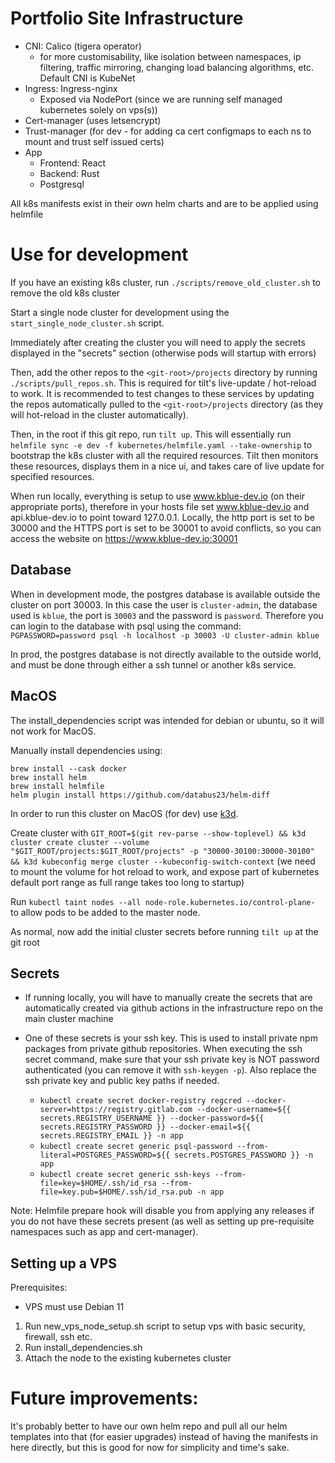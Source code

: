 # Portfolio Site Infrastructure

- CNI: Calico (tigera operator)
   - for more customisability, like isolation between namespaces, ip filtering, traffic mirroring, changing load balancing algorithms, etc. Default CNI is KubeNet
- Ingress: Ingress-nginx
   - Exposed via NodePort (since we are running self managed kubernetes solely on vps(s))
- Cert-manager (uses letsencrypt)
- Trust-manager (for dev - for adding ca cert configmaps to each ns to mount and trust self issued certs)
- App
   - Frontend: React
   - Backend: Rust
   - Postgresql

All k8s manifests exist in their own helm charts and are to be applied using helmfile

# Use for development

If you have an existing k8s cluster, run `./scripts/remove_old_cluster.sh` to remove the old k8s cluster

Start a single node cluster for development using the `start_single_node_cluster.sh` script.

Immediately after creating the cluster you will need to apply the secrets displayed in the "secrets" section (otherwise pods will startup with errors)

Then, add the other repos to the `<git-root>/projects` directory by running `./scripts/pull_repos.sh`. This is required for tilt's live-update / hot-reload to work. It is recommended to test changes to these services by updating the repos automatically pulled to the `<git-root>/projects` directory (as they will hot-reload in the cluster automatically).

Then, in the root if this git repo, run `tilt up`. This will essentially run `helmfile sync -e dev -f kubernetes/helmfile.yaml --take-ownership` to bootstrap the k8s cluster with all the required resources. Tilt then monitors these resources, displays them in a nice ui, and takes care of live update for specified resources.

When run locally, everything is setup to use www.kblue-dev.io (on their appropriate ports), therefore in your hosts file set www.kblue-dev.io and api.kblue-dev.io to point toward 127.0.0.1.
Locally, the http port is set to be 30000 and the HTTPS port is set to be 30001 to avoid conflicts, so you can access the website on https://www.kblue-dev.io:30001


## Database

When in development mode, the postgres database is available outside the cluster on port 30003.
In this case the user is `cluster-admin`, the database used is `kblue`, the port is `30003` and the password is `password`.
Therefore you can login to the database with psql using the command: `PGPASSWORD=password psql -h localhost -p 30003 -U cluster-admin kblue`

In prod, the postgres database is not directly available to the outside world, and must be done through either a ssh tunnel or another k8s service.

## MacOS

The install_dependencies script was intended for debian or ubuntu, so it will not work for MacOS.

Manually install dependencies using:

```
brew install --cask docker
brew install helm
brew install helmfile
helm plugin install https://github.com/databus23/helm-diff
```

In order to run this cluster on MacOS (for dev) use [k3d](https://github.com/k3d-io/k3d).

Create cluster with `GIT_ROOT=$(git rev-parse --show-toplevel) && k3d cluster create cluster --volume "$GIT_ROOT/projects:$GIT_ROOT/projects" -p "30000-30100:30000-30100" && k3d kubeconfig merge cluster --kubeconfig-switch-context` (we need to mount the volume for hot reload to work, and expose part of kubernetes default port range as full range takes too long to startup)

Run `kubectl taint nodes --all node-role.kubernetes.io/control-plane-` to allow pods to be added to the master node.

As normal, now add the initial cluster secrets before running `tilt up` at the git root

## Secrets

- If running locally, you will have to manually create the secrets that are automatically created via github actions in the infrastructure repo on the main cluster machine
- One of these secrets is your ssh key. This is used to install private npm packages from private github repositories. When executing the ssh secret command, make sure that your ssh private key is NOT password authenticated (you can remove it with `ssh-keygen -p`). Also replace the ssh private key and public key paths if needed.

    - `kubectl create secret docker-registry regcred --docker-server=https://registry.gitlab.com --docker-username=${{ secrets.REGISTRY_USERNAME }} --docker-password=${{ secrets.REGISTRY_PASSWORD }} --docker-email=${{ secrets.REGISTRY_EMAIL }} -n app`
    - `kubectl create secret generic psql-password --from-literal=POSTGRES_PASSWORD=${{ secrets.POSTGRES_PASSWORD }} -n app`
    - `kubectl create secret generic ssh-keys --from-file=key=$HOME/.ssh/id_rsa --from-file=key.pub=$HOME/.ssh/id_rsa.pub -n app`

Note: Helmfile prepare hook will disable you from applying any releases if you do not have these secrets present (as well as setting up pre-requisite namespaces such as app and cert-manager).

## Setting up a VPS

Prerequisites:

- VPS must use Debian 11

1. Run new_vps_node_setup.sh script to setup vps with basic security, firewall, ssh etc.
2. Run install_dependencies.sh
3. Attach the node to the existing kubernetes cluster

# Future improvements:

It's probably better to have our own helm repo and pull all our helm templates into that (for easier upgrades) instead of having the manifests in here directly, but this is good for now for simplicity and time's sake.